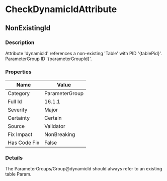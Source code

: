 ﻿---  
uid: Validator_16_1_1  
---

# CheckDynamicIdAttribute

## NonExistingId

### Description

Attribute 'dynamicId' references a non\-existing 'Table' with PID '{tablePid}'. ParameterGroup ID '{parameterGroupId}'.

### Properties

| Name         | Value          |
| ------------ | -------------- |
| Category     | ParameterGroup |
| Full Id      | 16.1.1         |
| Severity     | Major          |
| Certainty    | Certain        |
| Source       | Validator      |
| Fix Impact   | NonBreaking    |
| Has Code Fix | False          |

### Details

The ParameterGroups\/Group@dynamicId should always refer to an existing table Param.
